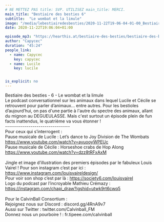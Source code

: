 ```yaml
---
# NE METTEZ PAS title: SVP. UTILISEZ main_title: MERCI.
main_title: "Bestiaire des besties 6"
subtitle:  "Le wombat et la limule"
image: "/media/lebestiairedesbesties/2020-11-22T19-06-04-01-00_Bestiairedesbesties6.jpg"
date: 2020-11-22T19:06:04+01:00

episode_mp3: "https://hearthis.at/bestiaire-des-besties/bestiaire-des-besties-6-le-wombat-et-la-limule/listen.mp3?s=yc2"
author: "Capycec"
duration: "45:24"
people_link: 
  - name: Capycec
    key: capycec
  - name: Lucile
    key: lucile


is_explicit: no
---
```


<PodcastHeader/>

<!-- ECRIRE LA DESCRIPTION DE L'EPISODE SOUS CETTE LIGNE -->
Bestiaire des besties - 6 - Le wombat et la limule<br>
Le podcast conversationnel sur les animaux dans lequel Lucile et Cécile se retrouvent pour parler d’animaux… entre autres. Pour les bestioles d’aujourd’hui, on pas d'une partie à l'autre du spectre des animaux, allant du mignon au DEGUEULASSE. Mais c'est surtout un épisode plein de fun facts inattendus, le quatrième va vous étonner !<br>
---------------------------------<br>
Pour ceux qui s’interrogent :<br>
Pause musicale de Lucile : Let’s dance to Joy Division de The Wombats https://www.youtube.com/watch?v=ayuooyWPEUc<br>
Pause musicale de Cécile : Horseshoe crabs de Hop Along https://www.youtube.com/watch?v=dzz8tRFxAxM<br>
<br>
Jingle et image d’illustration des premiers épisodes par le fabuleux Louis Vairel ! Pour son instagram c’est par ici : https://www.instagram.com/louisvaireldesign/<br>
Pour voir son shop c’est par là : https://society6.com/louisvairel<br>
Logo du podcast par l’incroyable Mathieu Crémazy : https://instagram.com/chapi_draw?igshid=utwk9rt6cwq5<br>
<br>
Pour le CalvinBall Consortium :<br>
Rejoignez nous sur Discord : discord.gg/4RnA9v7<br>
Aussi sur Twitter : twitter.com/Calvinball_FM<br>
Donnez nous un pourboire ! : fr.tipeee.com/calvinball

